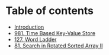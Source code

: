 # Table of contents

* [Introduction](README.md)
* [981. Time Based Key-Value Store](981.-time-based-key-value-store.md)
* [127. Word Ladder](127.-word-ladder.md)
* [81. Search in Rotated Sorted Array II](81.-search-in-rotated-sorted-array-ii.md)

